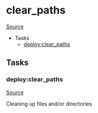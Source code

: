 <!-- DO NOT EDIT THIS FILE! -->
<!-- Instead edit recipe/deploy/clear_paths.php -->
<!-- Then run bin/docgen -->

# clear_paths

[Source](/recipe/deploy/clear_paths.php)



* Tasks
  * [deploy:clear_paths](#deployclear_paths)


## Tasks

### deploy:clear_paths
[Source](https://github.com/deployphp/deployer/blob/master/recipe/deploy/clear_paths.php#L5)

Cleaning up files and/or directories


